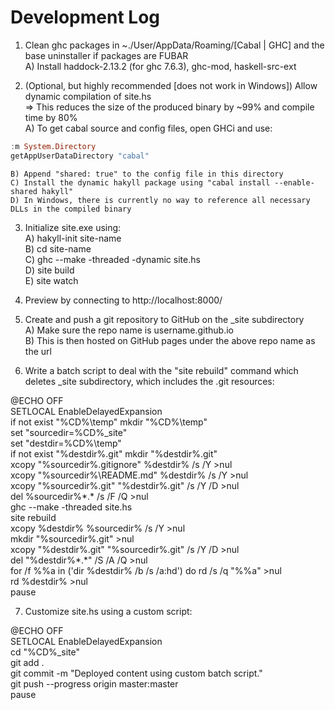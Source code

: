 Development Log
=====

1. Clean ghc packages in ~./User/AppData/Roaming/[Cabal | GHC] and the base uninstaller if packages are FUBAR  
	A) Install haddock-2.13.2 (for ghc 7.6.3), ghc-mod, haskell-src-ext

2. (Optional, but highly recommended [does not work in Windows]) Allow dynamic compilation of site.hs  
	=> This reduces the size of the produced binary by ~99% and compile time by 80%  
	A) To get cabal source and config files, open GHCi and use:    

````haskell
:m System.Directory
getAppUserDataDirectory "cabal"
````

	B) Append "shared: true" to the config file in this directory  
	C) Install the dynamic hakyll package using "cabal install --enable-shared hakyll"  
	D) In Windows, there is currently no way to reference all necessary DLLs in the compiled binary

3. Initialize site.exe using:  
	A) hakyll-init site-name  
	B) cd site-name  
	C) ghc --make -threaded -dynamic site.hs  
	D) site build  
	E) site watch
	
4. Preview by connecting to http://localhost:8000/

5. Create and push a git repository to GitHub on the _site subdirectory  
	A) Make sure the repo name is username.github.io  
	B) This is then hosted on GitHub pages under the above repo name as the url

6. Write a batch script to deal with the "site rebuild" command which deletes _site subdirectory, which includes the .git resources:  

@ECHO OFF  
SETLOCAL EnableDelayedExpansion  
if not exist "%CD%\temp" mkdir "%CD%\temp"  
set "sourcedir=%CD%\_site"  
set "destdir=%CD%\temp"  
if not exist "%destdir%\.git" mkdir "%destdir%\.git"  
xcopy "%sourcedir%\.gitignore" %destdir% /s /Y >nul  
xcopy "%sourcedir%\README.md" %destdir% /s /Y >nul  
xcopy "%sourcedir%\.git" "%destdir%\.git" /s /Y /D >nul  
del %sourcedir%\*.* /s /F /Q >nul  
ghc --make -threaded site.hs  
site rebuild  
xcopy %destdir%  %sourcedir% /s /Y >nul  
mkdir "%sourcedir%\.git" >nul  
xcopy "%destdir%\.git" "%sourcedir%\.git" /s /Y /D >nul  
del "%destdir%\*.*" /S /A /Q >nul  
for /f %%a in ('dir %destdir% /b /s /a:hd') do rd /s /q "%%a" >nul  
rd %destdir% >nul  
pause

7. Customize site.hs using a custom script:

@ECHO OFF  
SETLOCAL EnableDelayedExpansion  
cd "%CD%\_site"  
git add .  
git commit -m "Deployed content using custom batch script."  
git push --progress origin master:master  
pause
